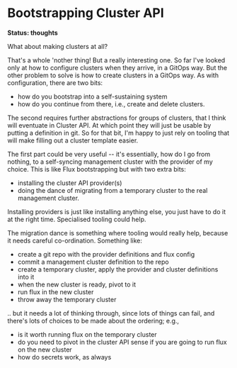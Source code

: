 <!-- -8- fill-column: 100 -*- -->
# Bootstrapping Cluster API

**Status: thoughts**

What about making clusters at all?

That's a whole 'nother thing! But a really interesting one. So far I've looked only at how to
configure clusters when they arrive, in a GitOps way. But the other problem to solve is how to
create clusters in a GitOps way. As with configuration, there are two bits:

 - how do you bootstrap into a self-sustaining system
 - how do you continue from there, i.e., create and delete clusters.

The second requires further abstractions for groups of clusters, that I think will eventuate in
Cluster API. At which point they will just be usable by putting a definition in git. So for that
bit, I'm happy to just rely on tooling that will make filling out a cluster template easier.

The first part could be very useful -- it's essentially, how do I go from nothing, to a self-syncing
management cluster with the provider of my choice. This is like Flux bootstrapping but with two
extra bits:

 - installing the cluster API provider(s)
 - doing the dance of migrating from a temporary cluster to the real management cluster.

Installing providers is just like installing anything else, you just have to do it at the right
time. Specialised tooling could help.

The migration dance is something where tooling would really help, because it needs careful
co-ordination. Something like:

 - create a git repo with the provider definitions and flux config
 - commit a management cluster definition to the repo
 - create a temporary cluster, apply the provider and cluster definitions into it
 - when the new cluster is ready, pivot to it
 - run flux in the new cluster
 - throw away the temporary cluster

.. but it needs a lot of thinking through, since lots of things can fail, and there's lots of choices
to be made about the ordering; e.g.,

 - is it worth running flux on the temporary cluster
 - do you need to pivot in the cluster API sense if you are going to run flux on the new cluster
 - how do secrets work, as always
